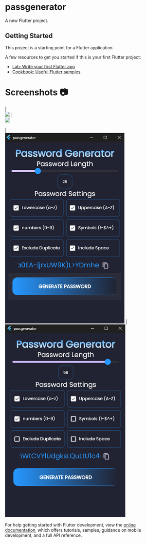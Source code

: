 # passgenerator

A new Flutter project.

## Getting Started

This project is a starting point for a Flutter application.

A few resources to get you started if this is your first Flutter project:

- [Lab: Write your first Flutter app](https://docs.flutter.dev/get-started/codelab)
- [Cookbook: Useful Flutter samples](https://docs.flutter.dev/cookbook)
  
# Screenshots 📷
|<br> ![](https://github.com/Mubarak123-cu/PasswordGenerator/tree/main/ScreenshotPassword.jpg)     |<br> ![](https://github.com/Mubarak123-cu/PasswordGenerator/tree/main/Passwordgenerate1.png)

|<br> ![](https://github.com/Mubarak123-cu/PasswordGenerator/blob/main/Passwordgenerate2.png)       |<br> ![](https://github.com/Mubarak123-cu/PasswordGenerator/blob/main/passwordgenerate3.png)


For help getting started with Flutter development, view the
[online documentation](https://docs.flutter.dev/), which offers tutorials,
samples, guidance on mobile development, and a full API reference.
